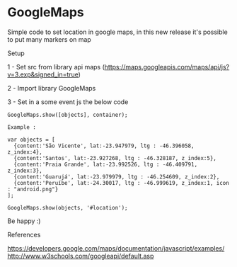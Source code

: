 # GoogleMaps

Simple code to set location in google maps, in this new release it's possible to put many markers on map

Setup

1 - Set src from library api maps (https://maps.googleapis.com/maps/api/js?v=3.exp&signed_in=true)

2 - Import library GoogleMaps

3 - Set in a some event js the below code

	GoogleMaps.show([objects], container);

	Example : 

	var objects = [
	  {content:'São Vicente', lat:-23.947979, ltg : -46.396058, z_index:4},
	  {content:'Santos', lat:-23.927268, ltg : -46.328187, z_index:5},
	  {content:'Praia Grande', lat:-23.992526, ltg : -46.409791, z_index:3},
	  {content:'Guarujá', lat:-23.979979, ltg : -46.254609, z_index:2},
	  {content:'Peruíbe', lat:-24.30017, ltg : -46.999619, z_index:1, icon : "android.png"}
	];

	GoogleMaps.show(objects, '#location');
	

Be happy :)

References 

https://developers.google.com/maps/documentation/javascript/examples/
http://www.w3schools.com/googleapi/default.asp
